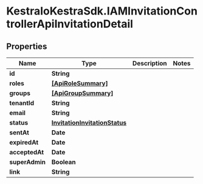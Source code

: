 # KestraIoKestraSdk.IAMInvitationControllerApiInvitationDetail

## Properties

Name | Type | Description | Notes
------------ | ------------- | ------------- | -------------
**id** | **String** |  | 
**roles** | [**[ApiRoleSummary]**](ApiRoleSummary.md) |  | 
**groups** | [**[ApiGroupSummary]**](ApiGroupSummary.md) |  | 
**tenantId** | **String** |  | 
**email** | **String** |  | 
**status** | [**InvitationInvitationStatus**](InvitationInvitationStatus.md) |  | 
**sentAt** | **Date** |  | 
**expiredAt** | **Date** |  | 
**acceptedAt** | **Date** |  | 
**superAdmin** | **Boolean** |  | 
**link** | **String** |  | 


